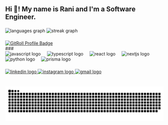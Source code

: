 <h2 align="left">Hi 👋! My name is Rani and I'm a Software Engineer.</h2>

###

<div align="left">
  <img src="https://github-readme-stats.vercel.app/api/top-langs?username=RRASH111&locale=en&hide_title=false&layout=compact&card_width=320&langs_count=5&theme=github_dark&hide_border=true" height="150" alt="languages graph" />
  <img src="https://streak-stats.demolab.com?user=RRASH111&locale=en&mode=daily&theme=github_dark&hide_border=true&border_radius=5" height="150" alt="streak graph" />
</div>

###
<div align="left">
<a href="https://gitroll.io/profile/umrgohC7pEje3xqjqV3pxTVIlW3D2" target="_blank"><img src="https://gitroll.io/api/badges/profiles/v1/umrgohC7pEje3xqjqV3pxTVIlW3D2" alt="GitRoll Profile Badge"/></a>
</div>
###

<div align="left">
  <img src="https://img.shields.io/badge/JavaScript-F7DF1E?logo=javascript&logoColor=black&style=for-the-badge" height="30" alt="javascript logo"  />
  <img width="12" />
  <img src="https://img.shields.io/badge/TypeScript-3178C6?logo=typescript&logoColor=white&style=for-the-badge" height="30" alt="typescript logo"  />
  <img width="12" />
  <img src="https://img.shields.io/badge/React-61DAFB?logo=react&logoColor=black&style=for-the-badge" height="30" alt="react logo"  />
  <img width="12" />
  <img src="https://img.shields.io/badge/Next.js-000000?logo=nextdotjs&logoColor=white&style=for-the-badge" height="30" alt="nextjs logo"  />
  <img width="12" />
  <img src="https://img.shields.io/badge/Python-3776AB?logo=python&logoColor=white&style=for-the-badge" height="30" alt="python logo"  />
  <img width="12" />
  <img src="https://img.shields.io/badge/Prisma-2D3748?logo=prisma&logoColor=white&style=for-the-badge" height="30" alt="prisma logo"  />
</div>

###

<div align="left">
  <a href="https://www.linkedin.com/in/ranishwaiki3/" target="_blank">
    <img src="https://img.shields.io/static/v1?message=LinkedIn&logo=linkedin&label=&color=0077B5&logoColor=white&labelColor=&style=for-the-badge" height="35" alt="linkedin logo"  />
  </a>
  <a href="https://www.instagram.com/ranishwaiki3/" target="_blank">
    <img src="https://img.shields.io/static/v1?message=Instagram&logo=instagram&label=&color=E4405F&logoColor=white&labelColor=&style=for-the-badge" height="35" alt="instagram logo"  />
  </a>
  <a href="Ranishwaiki3@gmail.com" target="_blank">
    <img src="https://img.shields.io/static/v1?message=Gmail&logo=gmail&label=&color=D14836&logoColor=white&labelColor=&style=for-the-badge" height="35" alt="gmail logo"  />
  </a>
</div>

###

<br clear="both">

<img src="https://raw.githubusercontent.com/RRASH111/RRASH111/output/snake.svg" alt="Snake animation" />

###
